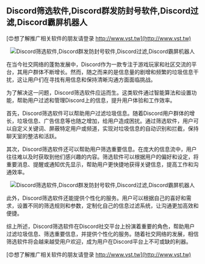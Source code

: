 ## **Discord筛选软件,Discord群发防封号软件,Discord过滤,Discord霸屏机器人**

[😍想了解推广相关软件的朋友请登录 http://www.vst.tw](http://www.vst.tw)

 <center><img src="https://vst.tw/MP4/tuiguang/png/4.png" alt="Discord筛选软件,Discord群发防封号软件,Discord过滤,Discord霸屏机器人"></center>

在当今社交网络的蓬勃发展中，Discord作为一款专注于游戏玩家和社区交流的平台，其用户群体不断增长。然而，随之而来的是信息量的剧增和频繁的垃圾信息干扰，这让用户们在寻找有用信息和保持清晰沟通方面面临挑战。

为了解决这一问题，Discord筛选软件应运而生。这类软件通过智能算法和设置功能，帮助用户过滤和管理Discord上的信息，提升用户体验和工作效率。

首先，Discord筛选软件可以帮助用户过滤垃圾信息。随着Discord用户群体的增长，垃圾信息、广告信息等也随之增加，给用户造成困扰。通过筛选软件，用户可以自定义关键词、屏蔽特定用户或频道，实现对垃圾信息的自动识别和拦截，保持聊天室的整洁和活跃。

其次，Discord筛选软件还可以帮助用户筛选重要信息。在庞大的信息流中，用户往往难以及时获取到他们感兴趣的内容。筛选软件可以根据用户的偏好和设定，将重要消息、提醒或通知优先显示，帮助用户更快捷地获得关键信息，提高工作和沟通效率。

 <center><img src="https://vst.tw/MP4/tuiguang/png/1.png" alt="Discord筛选软件,Discord群发防封号软件,Discord过滤,Discord霸屏机器人"></center>

此外，Discord筛选软件还能提供个性化的服务。用户可以根据自己的喜好和需求，设置不同的筛选规则和参数，定制化自己的信息过滤系统，让沟通更加高效和便捷。

综上所述，Discord筛选软件在Discord社交平台上扮演着重要的角色，帮助用户过滤垃圾信息、筛选重要信息，并提供个性化的服务。随着社交网络的发展，相信筛选软件将会越来越受用户欢迎，成为用户在Discord平台上不可或缺的利器。

[😍想了解推广相关软件的朋友请登录 http://www.vst.tw](http://www.vst.tw)



